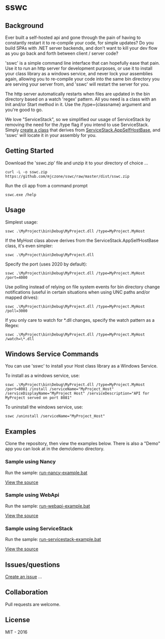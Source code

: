 # sswc

## Background

Ever built a self-hosted api and gone through the pain of having to constantly restart it to re-compile your code, for simple updates?
Do you build SPAs with .NET server backends, and don't want to kill your dev flow as you go back and forth between client / server code?

'sswc' is a simple command line interface that can hopefully ease that pain. Use it to run an http server for development purposes, or use it to install your class library as a windows service, and never lock your assemblies again, allowing you to re-compile your code
into the same bin directory you are serving your server from, and 'sswc' will restart the server for you.

The http server automatically restarts when files are updated in the bin directory based on a watch 'regex' pattern. All you need is a class with an Init and/or Start method in it. Use the /type={classname} argument and you're good to go.

We love "ServiceStack", so we simplified our usage of ServiceStack by removing the need for the /type flag if you intend to use ServiceStack. Simply [create a class](https://github.com/mjczone/sswc/blob/master/demo/demo/AppHost.cs#L13) that derives from [ServiceStack.AppSelfHostBase](https://github.com/ServiceStack/ServiceStack/wiki/Self-hosting), and 'sswc' will locate it in your assembly for you.

## Getting Started

Download the 'sswc.zip' file and unzip it to your directory of choice ...

```
curl -L -o sswc.zip https://github.com/mjczone/sswc/raw/master/dist/sswc.zip
```

Run the cli app from a command prompt

```
sswc.exe /help
```

## Usage

Simplest usage:

```
sswc .\MyProject\bin\Debug\MyProject.dll /type=MyProject.MyHost 
```

If the MyHost class above derives from the ServiceStack.AppSelfHostBase class, it's even simpler:

```
sswc .\MyProject\bin\Debug\MyProject.dll
```

Specify the port (uses 2020 by default):

```
sswc .\MyProject\bin\Debug\MyProject.dll /type=MyProject.MyHost /port=4000
```

Use polling instead of relying on file system events for bin directory change notifications (useful in certain situations when using UNC paths and/or mapped drives):

```
sswc .\MyProject\bin\Debug\MyProject.dll /type=MyProject.MyHost /poll=3000
```

If you only care to watch for *.dll changes, specify the watch pattern as a Regex:

```
sswc .\MyProject\bin\Debug\MyProject.dll /type=MyProject.MyHost /watch=\*.dll
```

## Windows Service Commands

You can use 'sswc' to install your Host class library as a Windows Service.

To install as a windows service, use:

```
sswc .\MyProject\bin\Debug\MyProject.dll /type=MyProject.MyHost /port=8081 /install /serviceName="MyProject_Host" /serviceDisplayName="MyProject Host" /serviceDescription="API for MyProject served on port 8081"
```

To uninstall the windows service, use:

```
sswc /uninstall /serviceName="MyProject_Host"
```

## Examples

Clone the repository, then view the examples below. There is also a "Demo" app you can look at in the demo\demo directory.

### Sample using Nancy

Run the sample: [run-nancy-example.bat](https://github.com/mjczone/sswc/blob/master/demo/run-nancy-example.bat)

[View the source](https://github.com/mjczone/sswc/blob/master/demo/NancyExampleApp/NancyHostWrapper.cs)

### Sample using WebApi

Run the sample: [run-webapi-example.bat](https://github.com/mjczone/sswc/blob/master/demo/run-webapi-example.bat)

[View the source](https://github.com/mjczone/sswc/blob/master/demo/WebApiExampleApp/WebApiHostWrapper.cs)

### Sample using ServiceStack

Run the sample: [run-servicestack-example.bat](https://github.com/mjczone/sswc/blob/master/demo/run-servicestack-example.bat)

[View the source](https://github.com/mjczone/sswc/blob/master/demo/ServiceStackExampleApp/AppHost.cs)

## Issues/questions

[Create an issue](https://github.com/mjczone/sswc/issues) ...

## Collaboration

Pull requests are welcome.

## License

MIT - 2016


